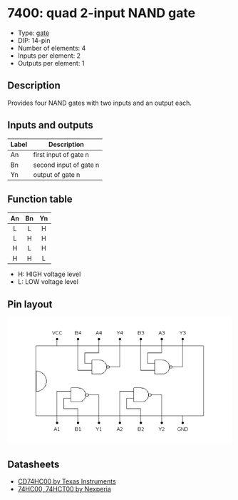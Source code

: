 # 7400: quad 2-input NAND gate

- Type: [gate](gates.md)
- DIP: 14-pin
- Number of elements: 4
- Inputs per element: 2
- Outputs per element: 1

## Description

Provides four NAND gates with two inputs and an output each.

## Inputs and outputs

| Label | Description            |
| ----- | ---------------------- |
| An    | first input of gate n  |
| Bn    | second input of gate n |
| Yn    | output of gate n       |

## Function table

| An  | Bn  | Yn  |
|:---:|:---:|:---:|
|  L  |  L  |  H  |
|  L  |  H  |  H  |
|  H  |  L  |  H  |
|  H  |  H  |  L  |

- H: HIGH voltage level
- L: LOW voltage level

## Pin layout

![](../dia/7400-dip.png)

## Datasheets

- [CD74HC00 by Texas Instruments](http://www.ti.com/lit/gpn/cd74hc00)
- [74HC00, 74HCT00 by Nexperia](https://assets.nexperia.com/documents/data-sheet/74HC_HCT00.pdf)
